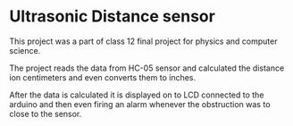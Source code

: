 # Ultrasonic Distance sensor

This project was a part of class 12 final project for physics and computer science.

The project reads the data from HC-05 sensor and calculated the distance ion centimeters and even converts them to inches.

After the data is calculated it is displayed on to LCD connected to the arduino and then even firing an alarm whenever the obstruction was to close to the sensor.

